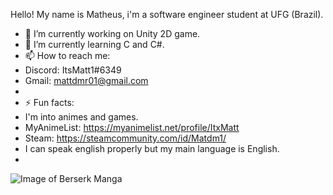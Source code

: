 Hello! My name is Matheus, i'm a software engineer student at UFG (Brazil).


- 🔭 I’m currently working on Unity 2D game.
- 🌱 I’m currently learning C and C#.
- 📫 How to reach me:
- Discord: ItsMatt1#6349
- Gmail: mattdmr01@gmail.com
-  
- ⚡ Fun facts:
- I'm into animes and games.
- MyAnimeList: https://myanimelist.net/profile/ItxMatt
- Steam: https://steamcommunity.com/id/Matdm1/
- I can speak english properly but my main language is English.
- 
![Image of Berserk Manga](https://pbs.twimg.com/media/ELx8fW5XsAMya35?format=jpg&name=large)
